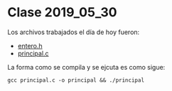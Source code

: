 # Clase 2019_05_30

Los archivos trabajados el día de hoy fueron:

* [entero.h](entero.h)
* [principal.c](principal.c)

La forma como se compila y se ejcuta es como sigue:

```
gcc principal.c -o principal && ./principal
```

